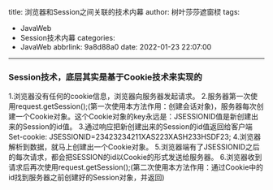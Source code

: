 title: 浏览器和Session之间关联的技术内幕
author: 树叶莎莎遮窗棂
tags:
  - JavaWeb
  - Session技术内幕
categories:
  - JavaWeb
abbrlink: 9a8d88a0
date: 2022-01-23 22:07:00
---
### Session技术，底层其实是基于Cookie技术来实现的

1.浏览器没有任何的cookie信息，浏览器向服务器发起请求。
2.服务器第一次使用request.getSession();(第一次使用本方法作用：创建会话对象)，服务器每次创建一个Cookie对象。这个Cookie对象的key永远是：JSESSIONID值是新创建出来的Session的id值。
3.通过响应把新创建出来的Session的id值返回给客户端Set-cookie: JSESSIONID=23423234211XAS223XASH233HSDF23;
4.浏览器解析到数据，就马上创建出一个Cookie对象。
5.浏览器端有了JSESSIONID之后的每次请求，都会把SESSION的id以Cookie的形式发送给服务器。
6.浏览器收到请求后再次使用request.getSession();(第二次使用本方法作用：通过Cookie中的id找到服务器之前创建好的Session对象，并返回)
